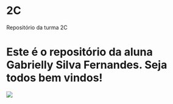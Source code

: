 # 2C
Repositório da turma 2C
# Este é o repositório da aluna Gabrielly Silva Fernandes. Seja todos bem vindos!
![](https://www.google.com/url?sa=i&url=https%3A%2F%2Ftenor.com%2Fview%2Fvictoria-pedretti-love-quinn-you-smile-pretty-gif-15954766&psig=AOvVaw3yEOixVphUbdmQQKAIyZCI&ust=1716634484644000&source=images&cd=vfe&opi=89978449&ved=0CA8QjRxqFwoTCKj7pviPpoYDFQAAAAAdAAAAABAE)

